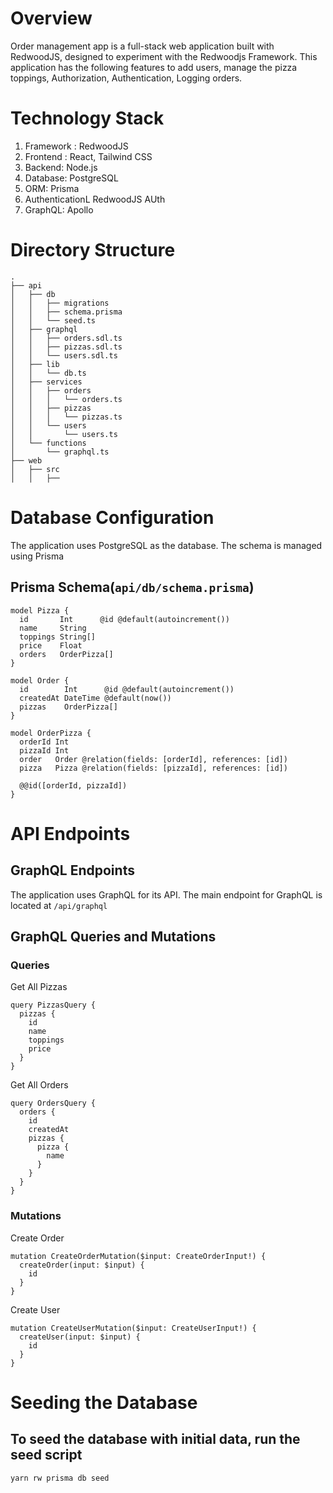 # Overview

Order management app is a full-stack web application built with RedwoodJS, designed to experiment with the Redwoodjs Framework. This application has the following features to add users, manage the pizza toppings, Authorization, Authentication, Logging orders.

# Technology Stack

1. Framework : RedwoodJS
2. Frontend : React, Tailwind CSS
3. Backend: Node.js
4. Database: PostgreSQL
5. ORM: Prisma
6. AuthenticationL RedwoodJS AUth
7. GraphQL: Apollo

# Directory Structure

```
.
├── api
│   ├── db
│   │   ├── migrations
│   │   ├── schema.prisma
│   │   └── seed.ts
│   ├── graphql
│   │   ├── orders.sdl.ts
│   │   ├── pizzas.sdl.ts
│   │   └── users.sdl.ts
│   ├── lib
│   │   └── db.ts
│   ├── services
│   │   ├── orders
│   │   │   └── orders.ts
│   │   ├── pizzas
│   │   │   └── pizzas.ts
│   │   └── users
│   │       └── users.ts
│   └── functions
│       └── graphql.ts
├── web
│   ├── src
│   │   ├──

```

# Database Configuration

The application uses PostgreSQL as the database. The schema is managed using Prisma

## Prisma Schema(`api/db/schema.prisma`)

```
model Pizza {
  id       Int      @id @default(autoincrement())
  name     String
  toppings String[]
  price    Float
  orders   OrderPizza[]
}

model Order {
  id        Int      @id @default(autoincrement())
  createdAt DateTime @default(now())
  pizzas    OrderPizza[]
}

model OrderPizza {
  orderId Int
  pizzaId Int
  order   Order @relation(fields: [orderId], references: [id])
  pizza   Pizza @relation(fields: [pizzaId], references: [id])

  @@id([orderId, pizzaId])
}

```
# API Endpoints

## GraphQL Endpoints

The application uses GraphQL for its API. The main endpoint for GraphQL is located at `/api/graphql`

## GraphQL Queries and Mutations

### Queries

Get All Pizzas

```
query PizzasQuery {
  pizzas {
    id
    name
    toppings
    price
  }
}
```

Get All Orders

```
query OrdersQuery {
  orders {
    id
    createdAt
    pizzas {
      pizza {
        name
      }
    }
  }
}
```

### Mutations

Create Order
```
mutation CreateOrderMutation($input: CreateOrderInput!) {
  createOrder(input: $input) {
    id
  }
}
```

Create User
```
mutation CreateUserMutation($input: CreateUserInput!) {
  createUser(input: $input) {
    id
  }
}
```

# Seeding the Database

## To seed the database with initial data, run the seed script

```
yarn rw prisma db seed
```
